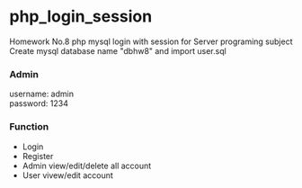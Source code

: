 ﻿# php_login_session

Homework No.8 php mysql login with session for Server programing subject <br/>
Create mysql database name "dbhw8" and import user.sql

<h3> Admin </h3>
username: admin <br/>
password: 1234

<h3> Function </h3>
<ul>
  <li>Login</li>
  <li>Register</li>
  <li>Admin view/edit/delete all account</li>
  <li>User vivew/edit account</li>
</ul>
